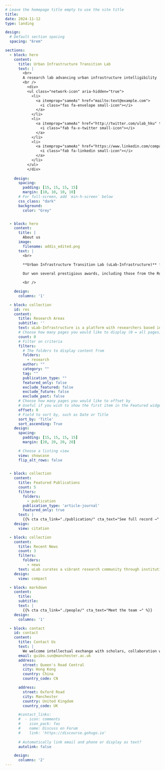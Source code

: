 ```yaml
---
# Leave the homepage title empty to use the site title
title: 
date: 2024-11-12
type: landing

design:
  # Default section spacing
  spacing: "6rem"

sections:
  - block: hero
    content:
      title: Urban Infrastructure Transition Lab
      text: | 
        <br>
        A research lab advancing urban infrastructure intelligibility
        <br />
          <div>
          <ul class="network-icon" aria-hidden="true">
            <li>
              <a itemprop="sameAs" href="mailto:text@example.com">
                <i class="fas fa-envelope small-icon"></i>
              </a>
            </li>
            <li>
              <a itemprop="sameAs" href="http://twitter.com/ulab_hku" target="_blank" rel="noopener">
                <i class="fab fa-x-twitter small-icon"></i>
              </a>
            </li>
            <li>
              <a itemprop="sameAs" href="https://www.linkedin.com/company/example/" target="_blank" rel="noopener">
                <i class="fab fa-linkedin small-icon"></i>
              </a>
            </li>   
          </ul>
          </div>
      
    design:
      spacing:
        padding: [15, 15, 15, 15]
        margin: [10, 10, 10, 10]
      # For full-screen, add `min-h-screen` below
      css_class: "dark"
      background:
        color: "Grey"


  - block: hero
    content:
      title: |
        About us
      image:
        filename: addis_edited.png
      text: |
        <br>
      
        **Urban Infrastructure Transition Lab (uLab-Infrastructure)** focuses on understanding infrastructure financing and assessing its impact. The social, economic and health impacts of large-scale infrastructure interventions, such as new metro, urban renewal, large-block gated communities, and global street experiments, are profound. We specialise in using natural experiments to infer the causality of such impacts. We are interested in the institution and governance of the infrastructure financing, using experimental economics approaches to formulate the decision-making processes in local governments.

        Our won several prestigious awards, including those from the Royal Town Planning Institute (UK), Lincoln Institute of Land Policy (USA), Hong Kong Institute of Surveyors, and International Association for China Planning. We have published articles in highly reputable journals and public policy reports. Our research and practice are funded by national and international competitive research grants and industry funds (over 1 million GBP).

        <br />

    design:
      columns: '1'  

  - block: collection
    id: res
    content:
      title: Research Areas
      subtitle: ''
      text: uLab-Infrastructure is a platform with researchers based in the UK, Hong Kong and China focusing on urban infrastructure research and practices.
      # Choose how many pages you would like to display (0 = all pages)
      count: 0
      # Filter on criteria
      filters:
        # The folders to display content from
        folders:
          - research
        author: ""
        category: ""
        tag: ""
        publication_type: ""
        featured_only: false
        exclude_featured: false
        exclude_future: false
        exclude_past: false
      # Choose how many pages you would like to offset by
      # Useful if you wish to show the first item in the Featured widget
      offset: 0
      # Field to sort by, such as Date or Title
      sort_by: 'Title'
      sort_ascending: True
    design:
      spacing:
        padding: [15, 15, 15, 15]
        margin: [20, 20, 20, 20]

      # Choose a listing view
      view: showcase
      flip_alt_rows: false

  
  - block: collection
    content:
      title: Featured Publications
      count: 5
      filters:
        folders:
          - publication
        publication_type: 'article-journal'
        featured_only: true
      text: |
        {{% cta cta_link="./publication/" cta_text="See full record →" %}}  
    design:
      view: citation

  - block: collection
    content:
      title: Recent News
      count: 3
      filters:
        folders:
          - news
      text: uLab curates a vibrant research community through institutional connections.
    design:
      view: compact

  - block: markdown
    content:
      title:
      subtitle:
      text: |
        {{% cta cta_link="./people/" cta_text="Meet the team →" %}}
    design:
      columns: '1'

  - block: contact
    id: contact
    content:
      title: Contact Us
      text: |
        We welcome intellectual exchange with scholars, collaboration with practitioners, industry leaders, and training for students and early career researchers (predocs and PhD students).
      email: guibo.sun@manchester.ac.uk
      address: 
        street: Queen's Road Central
        city: Hong Kong
        country: China
        country_code: CN

      address: 
        street: Oxford Road
        city: Manchester
        country: United Kingdom
        country_code: UK

      #contact_links:
      #  - icon: comments
      #    icon_pack: fas
      #    name: Discuss on Forum
      #    link: 'https://discourse.gohugo.io'
    
      # Automatically link email and phone or display as text?
      autolink: false

    design:
      columns: '2'
---
```

